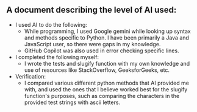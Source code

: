 ## A document describing the level of AI used:
- I used AI to do the following:
    - While programming, I used Google gemini while looking up syntax and methods specific to Python. I have been primarily a Java and JavaScript user, so there were gaps in my knowledge.
    - GitHub Copilot was also used in error checking specific lines.
- I completed the following myself:
    - I wrote the tests and slugify function with my own knowledge and use of resources like StackOverflow, GeeksforGeeks, etc.
- Verification:
    - I compared various different python methods that AI provided me with, and used the ones that I believe worked best for the slugify function's purposes, such as comparing the characters in the provided test strings with ascii letters.